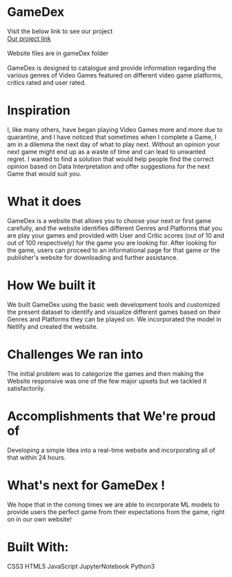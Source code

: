 # GameDex
Visit the below link to see our project<br>
<a href = 'http://gamedex.netlify.app/'>Our project link </a><br>
<br>
Website files are in gameDex folder<br><br>
GameDex is designed to catalogue and provide information regarding the various genres of Video Games featured on different video game platforms, critics rated and user rated.

# Inspiration

I, like many others, have began playing Video Games more and more due to quarantine, and I have noticed that sometimes when I complete a Game, I am in a dilemma the next day of what to play next. Without an opinion your next game might end up as a waste of time and can lead to unwanted regret. I wanted to find a solution that would help people find the correct opinion based on Data Interpretation and offer suggestions for the next Game that would suit you.

# What it does

GameDex is a website that allows you to choose your next or first game carefully, and the website identifies different Genres and Platforms that you are play your games and provided with User and Critic scores (out of 10 and out of 100 respectively) for the game you are looking for. After looking for the game, users can proceed to an informational page for that game or the publisher's website for downloading and further assistance.

# How We built it

We built GameDex using the basic web development tools and customized the present dataset to identify and visualize different games based on their Genres and Platforms they can be played on. We incorporated the model in Netlify and created the website.

# Challenges We ran into

The initial problem was to categorize the games and then making the Website responsive was one of the few major upsets but we tackled it satisfactorily.

# Accomplishments that We're proud of

Developing a simple Idea into a real-time website and incorporating all of that within 24 hours.

# What's next for GameDex !

We hope that in the coming times we are able to incorporate ML models to provide users the perfect game from their expectations from the game, right on in our own website!

# Built With:

CSS3
HTML5
JavaScript
JupyterNotebook
Python3
